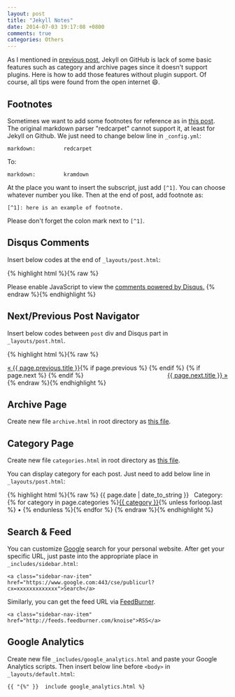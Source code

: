 ```yaml
---
layout: post
title: "Jekyll Notes"
date: 2014-07-03 19:17:08 +0800
comments: true
categories: Others
---
```


As I mentioned in [previous post](http://blog.pzheng.me/blog/2014/05/25/migrating-from-octopress-to-jekyll/), Jekyll on GitHub is lack of some basic features such as category and archive pages since it doesn't support plugins. Here is how to add those features without plugin support. Of course, all tips were found from the open internet :smile:.

<!--more-->

## Footnotes

Sometimes we want to add some footnotes for reference as in [this post](http://blog.pzheng.me/blog/2014/07/02/2014H1-summary/). The original markdown parser "redcarpet" cannot support it, at least for Jekyll on Github. We just need to change below line in `_config.yml`:

    markdown:         redcarpet

To:

    markdown:         kramdown

At the place you want to insert the subscript, just add `[^1]`. You can choose whatever number you like. Then at the end of post, add footnote as:

    [^1]: here is an example of footnote.

Please don't forget the colon mark next to `[^1]`.

## Disqus Comments

Insert below codes at the end of `_layouts/post.html`:

{% highlight html %}{% raw %}
<div id="disqus_thread"></div>
<script type="text/javascript">
    /* * * CONFIGURATION VARIABLES: EDIT BEFORE PASTING INTO YOUR WEBPAGE * * */
    var disqus_shortname = 'YOURNAME'; // required: replace example with your forum shortname

    /* * * DON'T EDIT BELOW THIS LINE * * */
    (function() {
        var dsq = document.createElement('script'); dsq.type = 'text/javascript'; dsq.async = true;
        dsq.src = '//' + disqus_shortname + '.disqus.com/embed.js';
        (document.getElementsByTagName('head')[0] || document.getElementsByTagName('body')[0]).appendChild(dsq);
    })();
</script>
<noscript>Please enable JavaScript to view the <a href="http://disqus.com/?ref_noscript">comments powered by Disqus.</a></noscript>
{% endraw %}{% endhighlight %}

## Next/Previous Post Navigator

Insert below codes between `post` div and Disqus part in `_layouts/post.html`.

{% highlight html %}{% raw %}
<div class="navigator">
  {% if page.previous %}
      <span style="float:left"><a href="{{ page.previous.url }}">« {{ page.previous.title }}</a></span>
  {% endif %}
  {% if page.next %}
      <span style="float:right"><a href="{{ page.next.url }}">{{ page.next.title }} »</a></span>
  {% endif %}
</div>
{% endraw %}{% endhighlight %}

## Archive Page

Create new file `archive.html` in root directory as [this file](https://raw.githubusercontent.com/happybit/happybit.github.io/master/archive.html).

## Category Page

Create new file `categories.html` in root directory as [this file](https://raw.githubusercontent.com/happybit/happybit.github.io/master/categories.html).

You can display category for each post. Just need to add below line in `_layouts/post.html`:

{% highlight html %}{% raw %}
<span class="post-date">{{ page.date | date_to_string }}&nbsp;&nbsp;&nbsp;Category: {% for category in page.categories %}<a href="{{ site.url }}/categories.html#{{ category }}" title="Pages categorized {{ category }}" rel="category">{{ category }}</a>{% unless forloop.last %} &bull; {% endunless %}{% endfor %}</span>
{% endraw %}{% endhighlight %}

## Search & Feed

You can customize [Google](https://www.google.com/cse/all) search for your personal website. After get your specific URL, just paste into the appropriate place in `_includes/sidebar.html`:

    <a class="sidebar-nav-item" href="https://www.google.com:443/cse/publicurl?cx=xxxxxxxxxxxxx">Search</a>
	
Similarly, you can get the feed URL via [FeedBurner](www.feedburner.com).

    <a class="sidebar-nav-item" href="http://feeds.feedburner.com/knoise">RSS</a>

## Google Analytics

Create new file `_includes/google_analytics.html` and paste your Google Analytics scripts. Then insert below line before `<body>` in `_layouts/default.html`:

    {{ "{%" }}  include google_analytics.html %}

